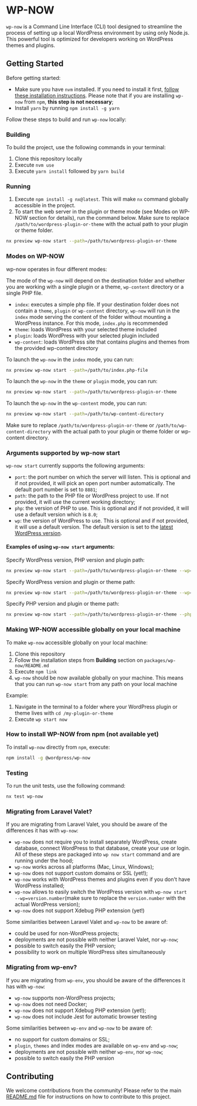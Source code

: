 # WP-NOW

`wp-now` is a Command Line Interface (CLI) tool designed to streamline the process of setting up a local WordPress environment by using only Node.js. This powerful tool is optimized for developers working on WordPress themes and plugins.

## Getting Started

Before getting started:

-   Make sure you have `nvm` installed. If you need to install it first,
    [follow these installation instructions](https://github.com/nvm-sh/nvm#installation). Please note that if you are installing `wp-now` from `npm`, **this step is not necessary**;
-   Install `yarn` by running `npm install -g yarn`

Follow these steps to build and run `wp-now` locally:

### Building

To build the project, use the following commands in your terminal:

1. Clone this repository locally
2. Execute `nvm use`
3. Execute `yarn install` followed by `yarn build`

### Running

1. Execute `npm install -g nx@latest`. This will make `nx` command globally accessible in the project.
2. To start the web server in the plugin or theme mode (see Modes on WP-NOW section for details), run the command below. Make sure to replace `/path/to/wordpress-plugin-or-theme` with the actual path to your plugin or theme folder.

```bash
nx preview wp-now start --path=/path/to/wordpress-plugin-or-theme
```

### Modes on WP-NOW

wp-now operates in four different modes:

The mode of the `wp-now` will depend on the destination folder and whether you are working with a single plugin or a theme, `wp-content` directory or a single PHP file.

-   `index`: executes a simple php file. If your destination folder does not contain a `theme`, `plugin` or `wp-content` directory, `wp-now` will run in the `index` mode serving the content of the folder without mounting a WordPress instance. For this mode, `index.php` is recommended
-   `theme`: loads WordPress with your selected theme included
-   `plugin`: loads WordPress with your selected plugin included
-   `wp-content`: loads WordPress site that contains plugins and themes from the provided wp-content directory

To launch the `wp-now` in the `index` mode, you can run:

```bash
nx preview wp-now start --path=/path/to/index.php-file
```

To launch the `wp-now` in the `theme` or `plugin` mode, you can run:

```bash
nx preview wp-now start --path=/path/to/wordpress-plugin-or-theme
```

To launch the `wp-now` in the `wp-content` mode, you can run:

```bash
nx preview wp-now start --path=/path/to/wp-content-directory
```

Make sure to replace `/path/to/wordpress-plugin-or-theme` or `/path/to/wp-content-directory` with the actual path to your plugin or theme folder or wp-content directory.

### Arguments supported by wp-now start

`wp-now start` currently supports the following arguments:

-   `port`: the port number on which the server will listen. This is optional and if not provided, it will pick an open port number automatically. The default port number is set to `8881`;
-   `path`: the path to the PHP file or WordPress project to use. If not provided, it will use the current working directory;
-   `php`: the version of PHP to use. This is optional and if not provided, it will use a default version which is `8.0`;
-   `wp`: the version of WordPress to use. This is optional and if not provided, it will use a default version. The default version is set to the [latest WordPress version](https://wordpress.org/download/releases/).

#### Examples of using `wp-now start` arguments:

Specify WordPress version, PHP version and plugin path:

```bash
nx preview wp-now start --path=/path/to/wordpress-plugin-or-theme --wp=5.9 --php=7.4
```

Specify WordPress version and plugin or theme path:

```bash
nx preview wp-now start --path=/path/to/wordpress-plugin-or-theme --wp=5.8
```

Specify PHP version and plugin or theme path:

```bash
nx preview wp-now start --path=/path/to/wordpress-plugin-or-theme --php=7.4
```

### Making WP-NOW accessible globally on your local machine

To make `wp-now` accessible globally on your local machine:

1. Clone this repository
2. Follow the installation steps from **Building** section on `packages/wp-now/README.md`
3. Execute `npm link`
4. `wp-now` should be now available globally on your machine. This means that you can run `wp-now start` from any path on your local machine

Example:

1. Navigate in the terminal to a folder where your WordPress plugin or theme lives with `cd /my-plugin-or-theme`
2. Execute `wp start now`

### How to install WP-NOW from npm (not available yet)

To install `wp-now` directly from `npm`, execute:

```bash
npm install -g @wordpress/wp-now
```

### Testing

To run the unit tests, use the following command:

```bash
nx test wp-now
```

### Migrating from Laravel Valet?

If you are migrating from Laravel Valet, you should be aware of the differences it has with `wp-now`:

-   `wp-now` does not require you to install separately WordPress, create database, connect WordPress to that database, create your use or login. All of these steps are packaged into `wp now start` command and are running under the hood;
-   `wp-now` works across all platforms (Mac, Linux, Windows);
-   `wp-now` does not support custom domains or SSL (yet!);
-   `wp-now` works with WordPress themes and plugins even if you don't have WordPress installed;
-   `wp-now` allows to easily switch the WordPress version with `wp-now start --wp=version.number`(make sure to replace the `version.number` with the actual WordPress version);
-   `wp-now` does not support Xdebug PHP extension (yet!)

Some similarities between Laravel Valet and `wp-now` to be aware of:

-   could be used for non-WordPress projects;
-   deployments are not possible with neither Laravel Valet, nor `wp-now`;
-   possible to switch easily the PHP version;
-   possibility to work on multiple WordPress sites simultaneously

### Migrating from wp-env?

If you are migrating from `wp-env`, you should be aware of the differences it has with `wp-now`:

-   `wp-now` supports non-WordPress projects;
-   `wp-now` does not need Docker;
-   `wp-now` does not support Xdebug PHP extension (yet!);
-   `wp-now` does not include Jest for automatic browser testing

Some similarities between `wp-env` and `wp-now` to be aware of:

-   no support for custom domains or SSL;
-   `plugin`, `themes` and index modes are available on `wp-env` and `wp-now`;
-   deployments are not possible with neither `wp-env`, nor `wp-now`;
-   possible to switch easily the PHP version

## Contributing

We welcome contributions from the community! Please refer to the main [README.md](../../README.md) file for instructions on how to contribute to this project.
